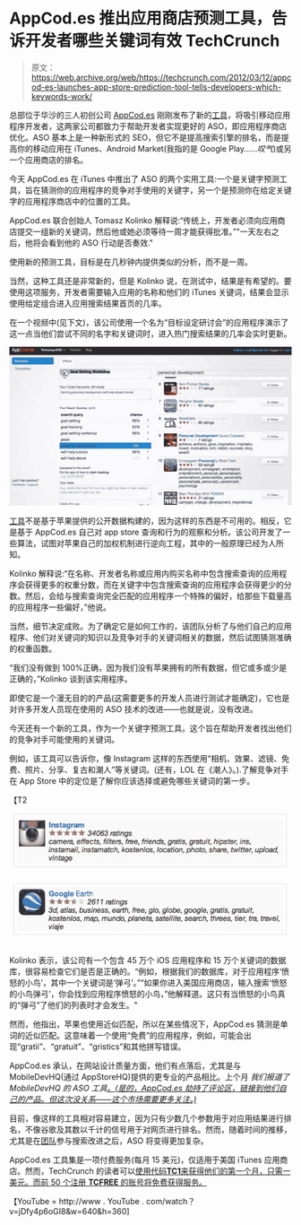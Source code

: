 # AppCod.es 推出应用商店预测工具，告诉开发者哪些关键词有效 TechCrunch

> 原文：<https://web.archive.org/web/https://techcrunch.com/2012/03/12/appcod-es-launches-app-store-prediction-tool-tells-developers-which-keywords-work/>

总部位于华沙的三人初创公司 [AppCod.es](https://web.archive.org/web/20221207000737/http://www.appcod.es/) 刚刚发布了新的[工具](https://web.archive.org/web/20221207000737/http://www.appcod.es/register)，将吸引移动应用程序开发者，这两家公司都致力于帮助开发者实现更好的 ASO，即应用程序商店优化。ASO 基本上是一种新形式的 SEO，但它不是提高搜索引擎的排名，而是提高你的移动应用在 iTunes、Android Market(我指的是 Google Play……*叹气*)或另一个应用商店的排名。

今天 AppCod.es 在 iTunes 中推出了 ASO 的两个实用工具:一个是关键字预测工具，旨在猜测你的应用程序的竞争对手使用的关键字，另一个是预测你在给定关键字的应用程序商店中的位置的工具。

AppCod.es 联合创始人 Tomasz Kolinko 解释说:“传统上，开发者必须向应用商店提交一组新的关键词，然后他或她必须等待一周才能获得批准。”"一天左右之后，他将会看到他的 ASO 行动是否奏效."

使用新的预测工具，目标是在几秒钟内提供类似的分析，而不是一周。

当然，这种工具还是非常新的，但是 Kolinko 说，在测试中，结果是有希望的。要使用这项服务，开发者需要输入应用的名称和他们的 iTunes 关键词，结果会显示使用给定组合进入应用搜索结果首页的几率。

在一个视频中(见下文)，该公司使用一个名为“目标设定研讨会”的应用程序演示了这一点当他们尝试不同的名字和关键词时，进入热门搜索结果的几率会实时更新。

[![](img/da6a42b3fc0ebd1652217cdb9338a8f6.png "appcodes-ex")](https://web.archive.org/web/20221207000737/https://beta.techcrunch.com/wp-content/uploads/2012/03/appcodes-ex.jpg)

[工具](https://web.archive.org/web/20221207000737/http://www.appcod.es/register)不是基于苹果提供的公开数据构建的，因为这样的东西是不可用的。相反，它是基于 AppCod.es 自己对 app store 查询和行为的观察和分析。该公司开发了一些算法，试图对苹果自己的加权机制进行逆向工程，其中的一般原理已经为人所知。

Kolinko 解释说:“在名称、开发者名称或应用内购买名称中包含搜索查询的应用程序会获得更多的权重分数，而在关键字中包含搜索查询的应用程序会获得更少的分数。然后，会给与搜索查询完全匹配的应用程序一个特殊的偏好，给那些下载量高的应用程序一些偏好，”他说。

当然，细节决定成败。为了确定它是如何工作的，该团队分析了与他们自己的应用程序、他们对关键词的知识以及竞争对手的关键词相关的数据，然后试图猜测准确的权重函数。

“我们没有做到 100%正确，因为我们没有苹果拥有的所有数据，但它或多或少是正确的，”Kolinko 谈到该实用程序。

即使它是一个漫无目的的产品(这需要更多的开发人员进行测试才能确定)，它也是对许多开发人员现在使用的 ASO 技术的改进——也就是说，没有改进。

今天还有一个新的工具，作为一个关键字预测工具。这个旨在帮助开发者找出他们的竞争对手可能使用的关键词。

例如，该工具可以告诉你，像 Instagram 这样的东西使用“相机、效果、滤镜、免费、照片、分享、复古和潮人”等关键词。(还有，LOL 在《潮人》。).了解竞争对手在 App Store 中的定位是了解你应该选择或避免哪些关键词的第一步。

【T2![](img/5957562dd6f9aa409c7f410b7f5ecab6.png "app-keywords")

Kolinko 表示，该公司有一个包含 45 万个 iOS 应用程序和 15 万个关键词的数据库，很容易检查它们是否是正确的。“例如，根据我们的数据库，对于应用程序‘愤怒的小鸟’，其中一个关键词是‘弹弓’。”“如果你进入美国应用商店，输入搜索‘愤怒的小鸟弹弓’，你会找到应用程序愤怒的小鸟，”他解释道。这只有当愤怒的小鸟真的“弹弓”了他们的列表时才会发生。"

然而，他指出，苹果也使用近似匹配，所以在某些情况下，AppCod.es 猜测是单词的近似匹配。这意味着一个使用“免费”的应用程序，例如，可能会出现“gratii”、“gratuit”、“gristics”和其他拼写错误。

AppCod.es 承认，在网站设计质量方面，他们有点落后，尤其是与 MobileDevHQ(通过 AppStoreHQ)提供的更专业的产品相比。上个月 *我们报道了 MobileDevHQ 的 ASO 工具[。(是的，AppCod.es 劫持了评论区，链接到他们自己的产品。但这次没关系——这个市场需要更多关注。)](https://web.archive.org/web/20221207000737/https://beta.techcrunch.com/2012/02/28/aso-app-store-optimization-is-the-new-seo-and-heres-a-tool-to-do-it/)*

目前，像这样的工具相对容易建立，因为只有少数几个参数用于对应用结果进行排名，不像谷歌及其数以千计的信号用于对网页进行排名。然而，随着时间的推移，尤其是在[团队](https://web.archive.org/web/20221207000737/https://beta.techcrunch.com/2012/02/23/apple-chomp/)参与搜索改进之后，ASO 将变得更加复杂。

AppCod.es 工具集是一项付费服务(每月 15 美元)，仅适用于美国 iTunes 应用商店。然而，TechCrunch 的读者可以[使用代码**TC1**来获得他们的第一个月，只需一美元。而前 50 个注册 **TCFREE** 的账号将免费获得服务。](https://web.archive.org/web/20221207000737/http://www.appcod.es/register)

【YouTube = http://www . YouTube . com/watch？v=jDfy4p6oGI8&w=640&h=360]